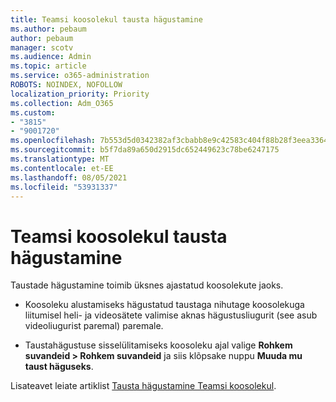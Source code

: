 ```yaml
---
title: Teamsi koosolekul tausta hägustamine
ms.author: pebaum
author: pebaum
manager: scotv
ms.audience: Admin
ms.topic: article
ms.service: o365-administration
ROBOTS: NOINDEX, NOFOLLOW
localization_priority: Priority
ms.collection: Adm_O365
ms.custom:
- "3815"
- "9001720"
ms.openlocfilehash: 7b553d5d0342382af3cbabb8e9c42583c404f88b28f3eea33642baef2863dcd7
ms.sourcegitcommit: b5f7da89a650d2915dc652449623c78be6247175
ms.translationtype: MT
ms.contentlocale: et-EE
ms.lasthandoff: 08/05/2021
ms.locfileid: "53931337"
---
```

# <a name="blur-your-background-in-a-teams-meeting"></a>Teamsi koosolekul tausta hägustamine

Taustade hägustamine toimib üksnes ajastatud koosolekute jaoks.

- Koosoleku alustamiseks hägustatud taustaga nihutage koosolekuga liitumisel heli- ja videosätete valimise aknas hägustusliugurit (see asub videoliugurist paremal) paremale.

- Taustahägustuse sisselülitamiseks koosoleku ajal valige **Rohkem suvandeid > Rohkem suvandeid** ja siis klõpsake nuppu **Muuda mu taust häguseks**.

Lisateavet leiate artiklist [Tausta hägustamine Teamsi koosolekul](https://support.office.com/article/Blur-your-background-in-a-Teams-meeting-f77a2381-443a-499d-825e-509a140f4780).